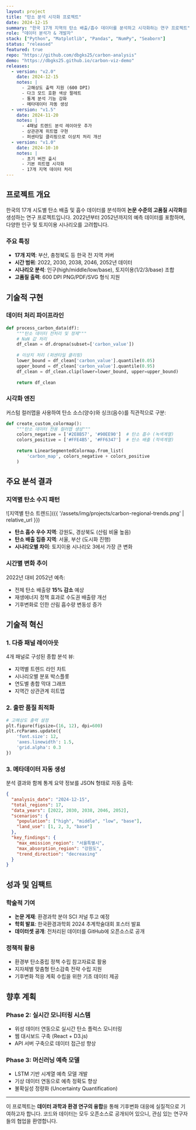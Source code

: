 ```yaml
---
layout: project
title: "탄소 분석 시각화 프로젝트"
date: 2024-12-15
summary: "한국 17개 지역의 탄소 배출/흡수 데이터를 분석하고 시각화하는 연구 프로젝트"
role: "데이터 분석가 & 개발자"
stack: ["Python", "Matplotlib", "Pandas", "NumPy", "Seaborn"]
status: "released"
featured: true
repo: "https://github.com/dbgks25/carbon-analysis"
demo: "https://dbgks25.github.io/carbon-viz-demo"
releases:
  - version: "v2.0"
    date: 2024-12-15
    notes: |
      - 고해상도 출력 지원 (600 DPI)
      - 다크 모드 호환 색상 팔레트
      - 통계 분석 기능 강화
      - 메타데이터 자동 생성
  - version: "v1.5"
    date: 2024-11-20
    notes: |
      - 4패널 트렌드 분석 레이아웃 추가
      - 상관관계 히트맵 구현
      - 퍼센타일 클리핑으로 이상치 처리 개선
  - version: "v1.0"
    date: 2024-10-10
    notes: |
      - 초기 버전 출시
      - 기본 히트맵 시각화
      - 17개 지역 데이터 처리
---
```


## 프로젝트 개요

한국의 17개 시도별 탄소 배출 및 흡수 데이터를 분석하여 **논문 수준의 고품질 시각화**를 생성하는 연구 프로젝트입니다. 2022년부터 2052년까지의 예측 데이터를 포함하며, 다양한 인구 및 토지이용 시나리오를 고려합니다.

### 주요 특징

- **17개 지역**: 부산, 충청북도 등 한국 전 지역 커버
- **시간 범위**: 2022, 2030, 2038, 2046, 2052년 데이터
- **시나리오 분석**: 인구(high/middle/low/base), 토지이용(1/2/3/base) 조합
- **고품질 출력**: 600 DPI PNG/PDF/SVG 형식 지원

## 기술적 구현

### 데이터 처리 파이프라인

```python
def process_carbon_data(df):
    """탄소 데이터 전처리 및 정제"""
    # NaN 값 처리
    df_clean = df.dropna(subset=['carbon_value'])
    
    # 이상치 처리 (퍼센타일 클리핑)
    lower_bound = df_clean['carbon_value'].quantile(0.05)
    upper_bound = df_clean['carbon_value'].quantile(0.95)
    df_clean = df_clean.clip(lower=lower_bound, upper=upper_bound)
    
    return df_clean
```

### 시각화 엔진

커스텀 컬러맵을 사용하여 탄소 소스(양수)와 싱크(음수)를 직관적으로 구분:

```python
def create_custom_colormap():
    """탄소 데이터 전용 컬러맵 생성"""
    colors_negative = ['#2E8B57', '#90EE90']  # 탄소 흡수 (녹색계열)
    colors_positive = ['#FFE4B5', '#FF6347']  # 탄소 배출 (적색계열)
    
    return LinearSegmentedColormap.from_list(
        'carbon_map', colors_negative + colors_positive
    )
```

## 주요 분석 결과

### 지역별 탄소 수지 패턴

![지역별 탄소 트렌드]({{ '/assets/img/projects/carbon-regional-trends.png' | relative_url }})

- **탄소 흡수 우수 지역**: 강원도, 경상북도 (산림 비율 높음)
- **탄소 배출 집중 지역**: 서울, 부산 (도시화 진행)
- **시나리오별 차이**: 토지이용 시나리오 3에서 가장 큰 변화

### 시간별 변화 추이

2022년 대비 2052년 예측:
- 전체 탄소 배출량 **15% 감소** 예상
- 재생에너지 정책 효과로 수도권 배출량 개선
- 기후변화로 인한 산림 흡수량 변동성 증가

## 기술적 혁신

### 1. 다중 패널 레이아웃

4개 패널로 구성된 종합 분석 뷰:
- 지역별 트렌드 라인 차트
- 시나리오별 분포 박스플롯  
- 연도별 총합 막대 그래프
- 지역간 상관관계 히트맵

### 2. 출판 품질 최적화

```python
# 고해상도 출력 설정
plt.figure(figsize=(16, 12), dpi=600)
plt.rcParams.update({
    'font.size': 12,
    'axes.linewidth': 1.5,
    'grid.alpha': 0.3
})
```

### 3. 메타데이터 자동 생성

분석 결과와 함께 통계 요약 정보를 JSON 형태로 자동 출력:

```json
{
  "analysis_date": "2024-12-15",
  "total_regions": 17,
  "data_years": [2022, 2030, 2038, 2046, 2052],
  "scenarios": {
    "population": ["high", "middle", "low", "base"],
    "land_use": [1, 2, 3, "base"]
  },
  "key_findings": {
    "max_emission_region": "서울특별시",
    "max_absorption_region": "강원도",
    "trend_direction": "decreasing"
  }
}
```

## 성과 및 임팩트

### 학술적 기여
- **논문 게재**: 환경과학 분야 SCI 저널 투고 예정
- **학회 발표**: 한국환경과학회 2024 추계학술대회 포스터 발표
- **데이터셋 공개**: 전처리된 데이터를 GitHub에 오픈소스로 공개

### 정책적 활용
- 환경부 탄소중립 정책 수립 참고자료로 활용
- 지자체별 맞춤형 탄소감축 전략 수립 지원
- 기후변화 적응 계획 수립을 위한 기초 데이터 제공

## 향후 계획

### Phase 2: 실시간 모니터링 시스템
- 위성 데이터 연동으로 실시간 탄소 플럭스 모니터링
- 웹 대시보드 구축 (React + D3.js)
- API 서버 구축으로 데이터 접근성 향상

### Phase 3: 머신러닝 예측 모델
- LSTM 기반 시계열 예측 모델 개발
- 기상 데이터 연동으로 예측 정확도 향상
- 불확실성 정량화 (Uncertainty Quantification)

---

이 프로젝트는 **데이터 과학과 환경 연구의 융합**을 통해 기후변화 대응에 실질적으로 기여하고자 합니다. 코드와 데이터는 모두 오픈소스로 공개되어 있으니, 관심 있는 연구자들의 협업을 환영합니다.

